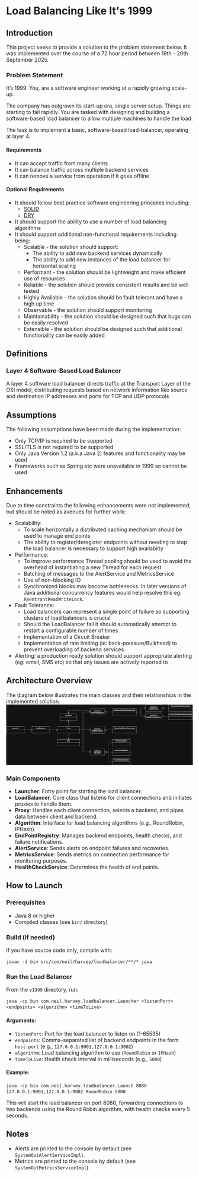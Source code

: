 # Load Balancing Like It's 1999

## Introduction
This project seeks to provide a solution to the problem statement below.  It was implemented over the course of a 72 hour period between 18th - 20th September 2025.

### Problem Statement
It’s 1999.  You, are a software engineer working at a rapidly growing scale-up.

The company has outgrown its start-up era, single server setup.  Things are starting to fail rapidly.  You are tasked with designing and building a software-based load balancer to allow multiple machines to handle the load.

The task is to implement a basic, software-based load-balancer, operating at layer 4.

#### Requirements
 -	It can accept traffic from many clients
 -	It can balance traffic across multiple backend services
 -	It can remove a service from operation if it goes offline
 
#### Optional Requirements
 - It should follow best practice software engineering principles including:
     - [SOLID](https://en.wikipedia.org/wiki/SOLID)
     - [DRY](https://en.wikipedia.org/wiki/Don%27t_repeat_yourself)
 - It should support the ability to use a number of load balancing algorithms
 - It should support additional non-functional requirements including being:
     - Scalable - the solution should support:
         - The ability to add new backend services dynamically
         - The ability to add new instances of the load balancer for horizontal scaling
     - Performant - the solution should be lightweight and make efficient use of resources
     - Reliable - the solution should provide consistent results and be well tested
     - Highly Available - the solution should be fault tolerant and have a high up time
     - Observable - the solution should support monitoring
     - Maintainability - the solution should be designed such that bugs can be easily resolved
     - Extensible - the solution should be designed such that additional functionality can be easily added
     
## Definitions
### Layer 4 Software-Based Load Balancer
A layer 4 software load balancer directs traffic at the Transport Layer of the OSI model, distributing requests based on network information like source and destination IP addresses and ports for TCP and UDP protocols
 
## Assumptions
The following assumptions have been made during the implementation:

- Only TCP/IP is required to be supported
- SSL/TLS is not required to be supported
- Only Java Version 1.2 (a.k.a Java 2) features and functionality may be used
- Frameworks such as Spring etc were unavailable in 1999 so cannot be used

## Enhancements
Due to time constraints the following enhancements were not implemented, but should be noted as avenues for further work:

- Scalability: 
    - To scale horizontally a distributed caching mechanism should be used to manage end points
    - The ability to register/deregister endpoints without needing to stop the load balancer is necessary to support high availabilty
- Performance:  
    - To improve performance Thread pooling should be used to avoid the overhead of instantiating a new Thread for each request
    - Batching of messages to the AlertService and MetricsService
    - Use of non-blocking IO
    - Synchronized blocks may become bottlenecks.  In later versions of Java additional concurrency features would help resolve this eg: `ReentrantReadWriteLock`.
- Fault Tolerance:
    - Load balancers can represent a single point of failure so supporting clusters of load balancers is crucial
    - Should the LoadBalancer fail it should automatically attempt to restart a configurable number of times
    - Implementation of a Circuit Breaker
    - Implementation of rate limiting (ie: back-pressure/Bulkhead) to prevent overloading of backend services
- Alerting: a production ready solution should support appropriate alerting (eg: email, SMS etc) so that any issues are actively reported to 

## Architecture Overview
The diagram below illustrates the main classes and their relationships in the implemented solution.
![loadbalancer 1999 high level uml diagram](loadbalancer.drawio.png)

### Main Components
- **Launcher**: Entry point for starting the load balancer.
- **LoadBalancer**: Core class that listens for client connections and initiates proxies to handle them.
- **Proxy**: Handles each client connection, selects a backend, and pipes data between client and backend.
- **Algorithm**: Interface for load balancing algorithms (e.g., RoundRobin, IPHash).
- **EndPointRegistry**: Manages backend endpoints, health checks, and failure notifications.
- **AlertService**: Sends alerts on endpoint failures and recoveries.
- **MetricsService**: Sends metrics on connection performance for monitoring purposes.
- **HealthCheckService**: Determines the health of end points.

## How to Launch

### Prerequisites
- Java 8 or higher
- Compiled classes (see `bin/` directory)

### Build (if needed)
If you have source code only, compile with:

```
javac -d bin src/com/neil/harvey/loadbalancer/**/*.java
```

### Run the Load Balancer

From the `v1999` directory, run:

```
java -cp bin com.neil.harvey.loadbalancer.Launcher <listenPort> <endpoints> <algorithm> <timeToLive>
```

#### Arguments:
- `listenPort`: Port for the load balancer to listen on (1-65535)
- `endpoints`: Comma-separated list of backend endpoints in the form `host:port` (e.g., `127.0.0.1:9001,127.0.0.1:9002`)
- `algorithm`: Load balancing algorithm to use (`RoundRobin` or `IPHash`)
- `timeToLive`: Health check interval in milliseconds (e.g., `5000`)

#### Example:

```
java -cp bin com.neil.harvey.loadbalancer.Launch 8080 127.0.0.1:9001,127.0.0.1:9002 RoundRobin 5000
```

This will start the load balancer on port 8080, forwarding connections to two backends using the Round Robin algorithm, with health checks every 5 seconds.

## Notes
- Alerts are printed to the console by default (see `SystemOutAlertServiceImpl`).
- Metrics are printed to the console by default (see `SystemOutMetricsServiceImpl`).
